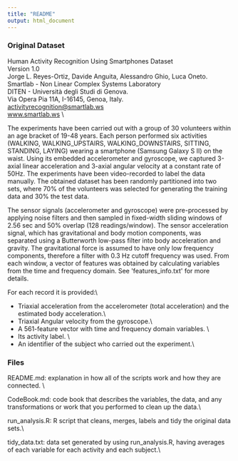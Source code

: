 ```yaml
---
title: "README"
output: html_document
---
```


### Original Dataset

Human Activity Recognition Using Smartphones Dataset\
Version 1.0\
Jorge L. Reyes-Ortiz, Davide Anguita, Alessandro Ghio, Luca Oneto.\
Smartlab - Non Linear Complex Systems Laboratory\
DITEN - Università degli Studi di Genova.\
Via Opera Pia 11A, I-16145, Genoa, Italy.\
activityrecognition@smartlab.ws\
www.smartlab.ws \

The experiments have been carried out with a group of 30 volunteers within an age bracket of 19-48 years. Each person performed six activities (WALKING, WALKING_UPSTAIRS, WALKING_DOWNSTAIRS, SITTING, STANDING, LAYING) wearing a smartphone (Samsung Galaxy S II) on the waist. Using its embedded accelerometer and gyroscope, we captured 3-axial linear acceleration and 3-axial angular velocity at a constant rate of 50Hz. The experiments have been video-recorded to label the data manually. The obtained dataset has been randomly partitioned into two sets, where 70% of the volunteers was selected for generating the training data and 30% the test data. 

The sensor signals (accelerometer and gyroscope) were pre-processed by applying noise filters and then sampled in fixed-width sliding windows of 2.56 sec and 50% overlap (128 readings/window). The sensor acceleration signal, which has gravitational and body motion components, was separated using a Butterworth low-pass filter into body acceleration and gravity. The gravitational force is assumed to have only low frequency components, therefore a filter with 0.3 Hz cutoff frequency was used. From each window, a vector of features was obtained by calculating variables from the time and frequency domain. See 'features_info.txt' for more details. 

For each record it is provided:\
- Triaxial acceleration from the accelerometer (total acceleration) and the estimated body acceleration.\
- Triaxial Angular velocity from the gyroscope.\
- A 561-feature vector with time and frequency domain variables. \
- Its activity label. \
- An identifier of the subject who carried out the experiment.\


### Files
README.md: explanation in how all of the scripts work and how they are connected. \

CodeBook.md: code book that describes the variables, the data, and any transformations or work that you performed to clean up the data.\

run_analysis.R: R script that cleans, merges, labels and tidy the original data sets.\

tidy_data.txt: data set generated by using run_analysis.R, having averages of each variable for each activity and each subject.\